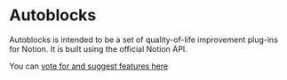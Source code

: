 # Autoblocks
Autoblocks is intended to be a set of quality-of-life improvement plug-ins for Notion. It is built using the official Notion API.

You can [vote for and suggest features here](https://www.notion.so/Autoblocks-Plug-in-Suite-3f68b2ab35464b3d8349376e9543891b)
